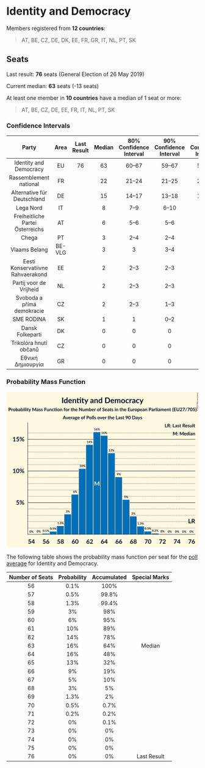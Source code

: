 # Identity and Democracy

Members registered from **12 countries**:

> AT, BE, CZ, DE, DK, EE, FR, GR, IT, NL, PT, SK

## Seats

Last result: **76** seats (General Election of 26 May 2019)

Current median: **63** seats (-13 seats)

At least one member in **10 countries** have a median of 1 seat or more:

> AT, BE, CZ, DE, EE, FR, IT, NL, PT, SK

### Confidence Intervals

| Party | Area | Last Result | Median | 80% Confidence Interval | 90% Confidence Interval | 95% Confidence Interval | 99% Confidence Interval |
|:-----:|:----:|:-----------:|:------:|:-----------------------:|:-----------------------:|:-----------------------:|:-----------------------:|
| Identity and Democracy | EU | 76 | 63 | 60–67 | 59–67 | 59–68 | 57–70 |
| Rassemblement national | FR | | 22 | 21–24 | 21–25 | 20–25 | 19–26 |
| Alternative für Deutschland | DE | | 15 | 14–17 | 13–18 | 13–18 | 13–19 |
| Lega Nord | IT | | 8 | 7–9 | 6–10 | 6–10 | 5–10 |
| Freiheitliche Partei Österreichs | AT | | 6 | 5–6 | 5–6 | 5–7 | 5–7 |
| Chega | PT | | 3 | 2–4 | 2–4 | 2–4 | 2–4 |
| Vlaams Belang | BE-VLG | | 3 | 3 | 3–4 | 3–4 | 3–4 |
| Eesti Konservatiivne Rahvaerakond | EE | | 2 | 2–3 | 2–3 | 2–3 | 2–3 |
| Partij voor de Vrijheid | NL | | 2 | 2–3 | 2–3 | 2–3 | 1–3 |
| Svoboda a přímá demokracie | CZ | | 2 | 2–3 | 1–3 | 1–3 | 1–3 |
| SME RODINA | SK | | 1 | 1 | 0–2 | 0–2 | 0–2 |
| Dansk Folkeparti | DK | | 0 | 0 | 0 | 0 | 0 |
| Trikolóra hnutí občanů | CZ | | 0 | 0 | 0 | 0 | 0 |
| Εθνική Δημιουργία | GR | | 0 | 0 | 0 | 0 | 0 |

### Probability Mass Function

![Graph with seats probability mass function not yet produced](average-2023-05-31-seats-pmf-identityanddemocracy.png "Seats Probability Mass Function")

The following table shows the probability mass function per seat for the [poll average](average-2023-05-31.html) for Identity and Democracy.

| Number of Seats | Probability | Accumulated | Special Marks |
|:---------------:|:-----------:|:-----------:|:-------------:|
| 56 | 0.1% | 100% |  |
| 57 | 0.5% | 99.8% |  |
| 58 | 1.3% | 99.4% |  |
| 59 | 3% | 98% |  |
| 60 | 6% | 95% |  |
| 61 | 10% | 89% |  |
| 62 | 14% | 78% |  |
| 63 | 16% | 64% | Median |
| 64 | 16% | 48% |  |
| 65 | 13% | 32% |  |
| 66 | 9% | 19% |  |
| 67 | 5% | 10% |  |
| 68 | 3% | 5% |  |
| 69 | 1.3% | 2% |  |
| 70 | 0.5% | 0.7% |  |
| 71 | 0.2% | 0.2% |  |
| 72 | 0% | 0.1% |  |
| 73 | 0% | 0% |  |
| 74 | 0% | 0% |  |
| 75 | 0% | 0% |  |
| 76 | 0% | 0% | Last Result |



